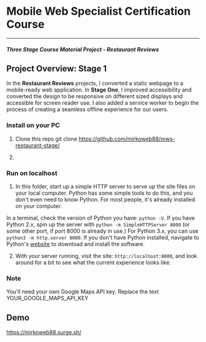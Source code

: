 # Mobile Web Specialist Certification Course
---
#### _Three Stage Course Material Project - Restaurant Reviews_

## Project Overview: Stage 1

In the **Restaurant Reviews** projects, I converted a static webpage to a mobile-ready web application. In **Stage One**, I improved accessibility and converted the design to be responsive on different sized displays and accessible for screen reader use. I also added a service worker to begin the process of creating a seamless offline experience for our users.

### Install on your PC

1. Clone this repo git clone https://github.com/mirkoweb88/mws-restaurant-stage/

2.

### Run on localhost

1. In this folder, start up a simple HTTP server to serve up the site files on your local computer. Python has some simple tools to do this, and you don't even need to know Python. For most people, it's already installed on your computer.

In a terminal, check the version of Python you have: `python -V`. If you have Python 2.x, spin up the server with `python -m SimpleHTTPServer 8000` (or some other port, if port 8000 is already in use.) For Python 3.x, you can use `python3 -m http.server 8000`. If you don't have Python installed, navigate to Python's [website](https://www.python.org/) to download and install the software.

2. With your server running, visit the site: `http://localhost:8000`, and look around for a bit to see what the current experience looks like.

### Note
You'll need your own Google Maps API key. Replace the text YOUR_GOOGLE_MAPS_API_KEY

## Demo
https://mirkoweb88.surge.sh/

